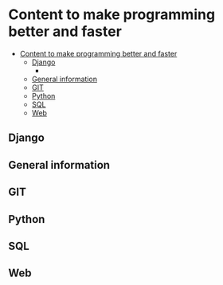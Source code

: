 # Content to make programming better and faster

- [Content to make programming better and faster](#content-to-make-programming-better-and-faster)
  - [Django](#django)
    - [](#)
  - [General information](#general-information)
  - [GIT](#git)
  - [Python](#python)
  - [SQL](#sql)
  - [Web](#web)

## Django

### 
## General information

## GIT

## Python

## SQL

## Web

##
